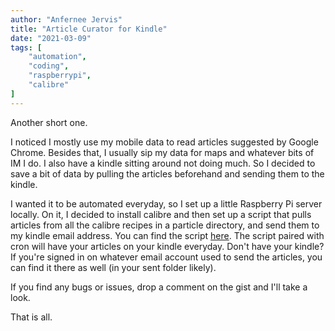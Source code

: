 ```yaml
---
author: "Anfernee Jervis"
title: "Article Curator for Kindle"
date: "2021-03-09"
tags: [
	"automation",
	"coding",
	"raspberrypi",
	"calibre"
]
---
```


Another short one.  
  
I noticed I mostly use my mobile data to read articles suggested by Google Chrome. Besides that, I usually sip my data for maps and whatever bits of IM I do. 
I also have a kindle sitting around not doing much. So I decided to save a bit of data by pulling the articles beforehand and sending them to the kindle. 
  
I wanted it to be automated everyday, so I set up a little Raspberry Pi server locally. 
On it, I decided to install calibre and then set up a script that pulls articles from all the calibre recipes 
in a particle directory, and send them to my kindle email address. 
You can find the script [here](https://gist.github.com/ajpen/d2c4862f0a34145179dffe889731e841). 
The script paired with cron will have your articles on your kindle everyday. 
Don't have your kindle? If you're signed in on whatever email account used to send the articles, you can find it there as well (in your sent folder likely).   
  
If you find any bugs or issues, drop a comment on the gist and I'll take a look.  
  
That is all. 
